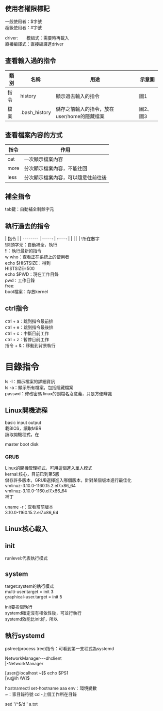 ## 使用者權限標記   
一般使用者：$字號  
超級使用者：#字號  


driver:　　模組式：需要時再載入  
       直接編譯式：直接編譯進driver  
## 查看輸入過的指令
|類別 |名稱          |用途                                        |示意圖      |
|---  |    ----      |    -----                                  | -----     |
|指令 |history　     |顯示過去輸入的指令                           | 圖1       |
|檔案 |.bash_history |儲存之前輸入的指令，放在user/home的隱藏檔案   | 圖2、圖3  |


## 查看檔案內容的方式  
| 指令        | 作用                                |
| --------    |              ------                |
| cat         | 一次顯示檔案內容                     |
| more        | 分次顯示檔案內容，不能往回            |
| less        | 分次顯示檔案內容，可以隨意往前往後     |

## 補全指令

tab鍵：自動補全剩餘字元  

## 執行過去的指令  
| 指令        | 
| --------   | -----:  | :----:  |
|            |         |         |
!所在數字  
!開頭字元：自動補全，執行  
!!：執行最新的指令  
w who：查看正在系統上的使用者  
echo $HISTSIZE：得到  
HISTSIZE=500  
echo $PWD：現在工作目錄  
      pwd：工作目錄  
free:  
boot檔案：存放kernel  
## ctrl指令
ctrl + a：跳到指令最前排  
ctrl + e：跳到指令最後排  
ctrl + c：中斷目前工作  
ctrl + z：暫停目前工作  
指令 + &：移動到背景執行
# 目錄指令
ls -l：顯示檔案的詳細資訊  
ls -a：顯示所有檔案，包括隱藏檔案  
passwd：修改密碼
linux的副檔名沒意義，只是方便辨識
## Linux開機流程  
basic input output  
載BIOS，讀取MBR  
讀取開機程式，在  

master boot disk  
### GRUB  
Linux的開機管理程式，可用這個進入單人模式  
kernal:核心，目前已到第5版  
儲存許多版本，GRUB選擇進入哪個版本，針對某個版本進行最佳化  
vmlinuz-3.10.0-1160.15.2.el7.x86_64  
vmlinuz-3.10.0-1160.el7.x86_64  
               補丁  

uname -r：查看當前版本  
3.10.0-1160.15.2.el7.x86_64  

## Linux核心載入



## init  
runlevel:代表執行模式  


## system  
target:system的執行模式  
multi-user.target = init 3  
graphical-user.target = init 5  

init要挨個執行  
systemd確定沒有相依性後，可並行執行  
systemd效能比init好，所以  
## 執行systemd  
pstree(process tree)指令：可看到第一支程式為systemd  

NetworkManager---dhclient  
               |-NetworkManager  

[user@localhost ~]$ echo $PS1  
[\u@\h \W]\$  

hostnamectl set-hostname aaa
env：環境變數  
~：家目錄符號
cd -上個工作所在目錄

sed '/^$/d ' a.txt
